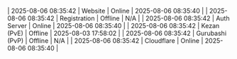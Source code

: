 | 2025-08-06 08:35:42 | Website | Online | 2025-08-06 08:35:40 |
| 2025-08-06 08:35:42 | Registration | Offline | N/A |
| 2025-08-06 08:35:42 | Auth Server | Online | 2025-08-06 08:35:40 |
| 2025-08-06 08:35:42 | Kezan (PvE) | Offline | 2025-08-03 17:58:02 |
| 2025-08-06 08:35:42 | Gurubashi (PvP) | Offline | N/A |
| 2025-08-06 08:35:42 | Cloudflare | Online | 2025-08-06 08:35:40 |
